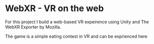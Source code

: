 # WebXR - VR on the web

For this project I build a web-based VR expeirence using Unity and The WebXR Exporter by Mozilla.

The game is a simple eating contest in VR and can be exprienced here
